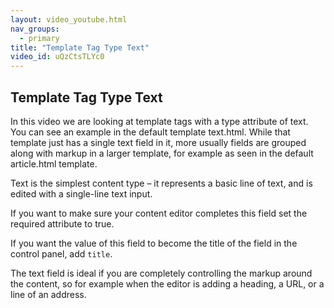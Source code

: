 ```yaml
---
layout: video_youtube.html
nav_groups:
  - primary
title: "Template Tag Type Text"
video_id: uQzCtsTLYc0
---
```


## Template Tag Type Text

In this video we are looking at template tags with a type attribute of text. You can see an example in the default template text.html. While that template just has a single text field in it, more usually fields are grouped along with markup in a larger template, for example as seen in the default article.html template.

Text is the simplest content type – it represents a basic line of text, and is edited with a single-line text input.

If you want to make sure your content editor completes this field set the required attribute to true.

If you want the value of this field to become the title of the field in the control panel, add `title`.

The text field is ideal if you are completely controlling the markup around the content, so for example when the editor is adding a heading, a URL, or a line of an address.
